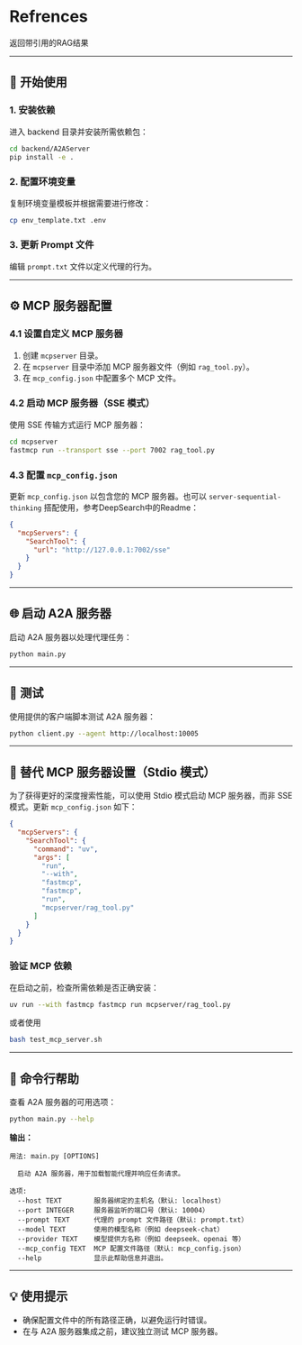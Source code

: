# Refrences
返回带引用的RAG结果

---

## 🚀 开始使用

### 1. 安装依赖
进入 backend 目录并安装所需依赖包：
```bash
cd backend/A2AServer
pip install -e .
```

### 2. 配置环境变量
复制环境变量模板并根据需要进行修改：
```bash
cp env_template.txt .env
```

### 3. 更新 Prompt 文件
编辑 `prompt.txt` 文件以定义代理的行为。

---

## ⚙️ MCP 服务器配置

### 4.1 设置自定义 MCP 服务器
1. 创建 `mcpserver` 目录。
2. 在 `mcpserver` 目录中添加 MCP 服务器文件（例如 `rag_tool.py`）。
3. 在 `mcp_config.json` 中配置多个 MCP 文件。

### 4.2 启动 MCP 服务器（SSE 模式）
使用 SSE 传输方式运行 MCP 服务器：
```bash
cd mcpserver
fastmcp run --transport sse --port 7002 rag_tool.py
```

### 4.3 配置 `mcp_config.json`
更新 `mcp_config.json` 以包含您的 MCP 服务器。也可以 `server-sequential-thinking` 搭配使用，参考DeepSearch中的Readme：
```json
{
  "mcpServers": {
    "SearchTool": {
      "url": "http://127.0.0.1:7002/sse"
    }
  }
}
```

---

## 🌐 启动 A2A 服务器
启动 A2A 服务器以处理代理任务：
```bash
python main.py
```

---

## 🧪 测试
使用提供的客户端脚本测试 A2A 服务器：
```bash
python client.py --agent http://localhost:10005
```

---

## 🔧 替代 MCP 服务器设置（Stdio 模式）
为了获得更好的深度搜索性能，可以使用 Stdio 模式启动 MCP 服务器，而非 SSE 模式。更新 `mcp_config.json` 如下：
```json
{
  "mcpServers": {
    "SearchTool": {
      "command": "uv",
      "args": [
        "run",
        "--with",
        "fastmcp",
        "fastmcp",
        "run",
        "mcpserver/rag_tool.py"
      ]
    }
  }
}
```

### 验证 MCP 依赖
在启动之前，检查所需依赖是否正确安装：
```bash
uv run --with fastmcp fastmcp run mcpserver/rag_tool.py
```
或者使用
```bash
bash test_mcp_server.sh
```

---

## 📖 命令行帮助
查看 A2A 服务器的可用选项：
```bash
python main.py --help
```

**输出：**
```
用法: main.py [OPTIONS]

  启动 A2A 服务器，用于加载智能代理并响应任务请求。

选项:
  --host TEXT        服务器绑定的主机名（默认: localhost）
  --port INTEGER     服务器监听的端口号（默认: 10004）
  --prompt TEXT      代理的 prompt 文件路径（默认: prompt.txt）
  --model TEXT       使用的模型名称（例如 deepseek-chat）
  --provider TEXT    模型提供方名称（例如 deepseek、openai 等）
  --mcp_config TEXT  MCP 配置文件路径（默认: mcp_config.json）
  --help             显示此帮助信息并退出。
```

---

## 💡 使用提示
- 确保配置文件中的所有路径正确，以避免运行时错误。
- 在与 A2A 服务器集成之前，建议独立测试 MCP 服务器。